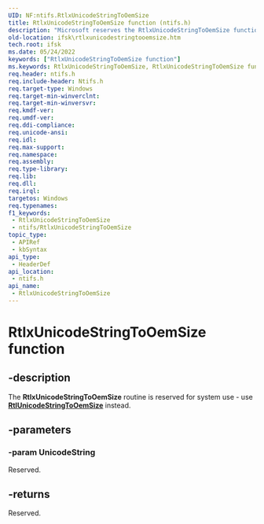 ```yaml
---
UID: NF:ntifs.RtlxUnicodeStringToOemSize
title: RtlxUnicodeStringToOemSize function (ntifs.h)
description: "Microsoft reserves the RtlxUnicodeStringToOemSize function for internal use only. Don't use this function in your code."
old-location: ifsk\rtlxunicodestringtooemsize.htm
tech.root: ifsk
ms.date: 05/24/2022
keywords: ["RtlxUnicodeStringToOemSize function"]
ms.keywords: RtlxUnicodeStringToOemSize, RtlxUnicodeStringToOemSize function [Installable File System Drivers], ifsk.rtlxunicodestringtooemsize, ntifs/RtlxUnicodeStringToOemSize, rtlref_a16fd4e2-2724-4c6e-9c62-651aad6db051.xml
req.header: ntifs.h
req.include-header: Ntifs.h
req.target-type: Windows
req.target-min-winverclnt: 
req.target-min-winversvr: 
req.kmdf-ver: 
req.umdf-ver: 
req.ddi-compliance: 
req.unicode-ansi: 
req.idl: 
req.max-support: 
req.namespace: 
req.assembly: 
req.type-library: 
req.lib: 
req.dll: 
req.irql: 
targetos: Windows
req.typenames: 
f1_keywords:
 - RtlxUnicodeStringToOemSize
 - ntifs/RtlxUnicodeStringToOemSize
topic_type:
 - APIRef
 - kbSyntax
api_type:
 - HeaderDef
api_location:
 - ntifs.h
api_name:
 - RtlxUnicodeStringToOemSize
---
```


# RtlxUnicodeStringToOemSize function

## -description

The **RtlxUnicodeStringToOemSize** routine is reserved for system use - use [**RtlUnicodeStringToOemSize**](nf-ntifs-rtlunicodestringtooemsize.md) instead.

## -parameters

### -param UnicodeString

Reserved.

## -returns

Reserved.
